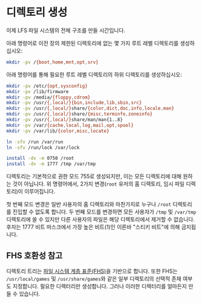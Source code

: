 # 디렉토리 생성

이제 LFS 파일 시스템의 전체 구조를 만들 시간입니다.

아래 명령어로 이전 장의 제한된 디렉토리에 없는 몇 가지 루트 레벨 디렉토리를 생성하십시오:

```sh
mkdir -pv /{boot,home,mnt,opt,srv}
```

아래 명령어를 통해 필요한 루트 레벨 디렉토리의 하위 디렉토리를 생성하십시오:

```sh
mkdir -pv /etc/{opt,sysconfig}
mkdir -pv /lib/firmware
mkdir -pv /media/{floppy,cdrom}
mkdir -pv /usr/{,local/}{bin,include,lib,sbin,src}
mkdir -pv /usr/{,local/}share/{color,dict,doc,info,locale,man}
mkdir -pv /usr/{,local/}share/{misc,terminfo,zoneinfo}
mkdir -pv /usr/{,local/}share/man/man{1..8}
mkdir -pv /var/{cache,local,log,mail,opt,spool}
mkdir -pv /var/lib/{color,misc,locate}

ln -sfv /run /var/run
ln -sfv /run/lock /var/lock

install -dv -m 0750 /root
install -dv -m 1777 /tmp /var/tmp
```

디렉토리는 기본적으로 권한 모드 755로 생성되지만, 이는 모든 디렉토리에 대해 원하는 것이 아닙니다. 위 명령어에서, 2가지 변경(`root` 유저의 홈 디렉토리, 임시 파일 디렉토리)이 이루어집니다.

첫 번째 모드 변경은 일반 사용자의 홈 디렉토리와 마찬가지로 누구나 `/root` 디렉토리를 진입할 수 없도록 합니다. 두 번째 모드를 변경하면 모든 사용자가 `/tmp` 및 `/var/tmp` 디렉토리에 쓸 수 있지만 다른 사용자의 파일은 해당 디렉토리에서 제거할 수 없습니다. 후자는 1777 비트 마스크에서 가장 높은 비트(1)인 이른바 "스티키 비트"에 의해 금지됩니다.

## FHS 호환성 참고

디렉토리 트리는 [파일 시스템 계층 표준(FHS)](https://refspecs.linuxfoundation.org/fhs.shtml)을 기반으로 합니다. 또한 FHS는 `/usr/local/games` 및 `/usr/share/games`와 같은 일부 디렉토리의 선택적 존재 여부도 지정합니다. 필요한 디렉터리만 생성합니다. 그러나 이러한 디렉터리를 얼마든지 만들 수 있습니다.